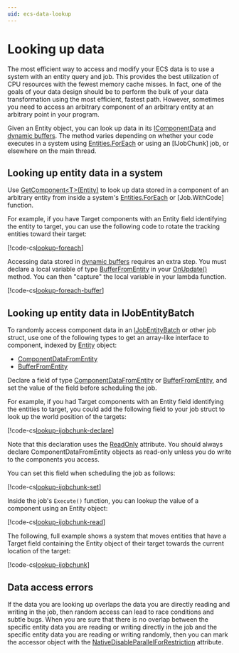 ```yaml
---
uid: ecs-data-lookup
---
```


# Looking up data

The most efficient way to access and modify your ECS data is to use a system with an entity query and job. This provides the best utilization of CPU resources with the fewest memory cache misses. In fact, one of the goals of your data design should be to perform the bulk of your data transformation using the most efficient, fastest path. However, sometimes you need to access an arbitrary component of an arbitrary entity at an arbitrary point in your program.

Given an Entity object, you can look up data in its [IComponentData] and [dynamic buffers]. The method varies depending on whether your code executes in a system using [Entities.ForEach] or using an [IJobChunk] job, or elsewhere on the main thread.

## Looking up entity data in a system

Use [GetComponent&lt;T&gt;(Entity)] to look up data stored in a component of an arbitrary entity from inside a system's [Entities.ForEach] or [Job.WithCode] function.

For example, if you have Target components with an Entity field identifying the entity to target, you can use the following code to rotate the tracking entities toward their target:

[!code-cs[lookup-foreach](../DocCodeSamples.Tests/LookupDataExamples.cs#lookup-foreach)]

Accessing data stored in [dynamic buffers] requires an extra step. You must declare a local variable of type [BufferFromEntity] in your [OnUpdate()] method. You can then "capture" the local variable in your lambda function. 

[!code-cs[lookup-foreach-buffer](../DocCodeSamples.Tests/LookupDataExamples.cs#lookup-foreach-buffer)]


## Looking up entity data in IJobEntityBatch

To randomly access component data in an [IJobEntityBatch] or other job struct, use one of the following types to get an array-like interface to component, indexed by [Entity] object:

* [ComponentDataFromEntity]
* [BufferFromEntity]

Declare a field of type [ComponentDataFromEntity] or [BufferFromEntity], and set the value of the field before scheduling the job.

For example, if you had Target components with an Entity field identifying the entities to target, you could add the following field to your job struct to look up the world position of the targets:

[!code-cs[lookup-ijobchunk-declare](../DocCodeSamples.Tests/LookupDataExamples.cs#lookup-ijobchunk-declare)]

Note that this declaration uses the [ReadOnly] attribute. You should always declare ComponentDataFromEntity<T> objects as read-only unless you do write to the components you access.
    
You can set this field when scheduling the job as follows:

[!code-cs[lookup-ijobchunk-set](../DocCodeSamples.Tests/LookupDataExamples.cs#lookup-ijobchunk-set)]

Inside the job's `Execute()` function, you can lookup the value of a component using an Entity object:

[!code-cs[lookup-ijobchunk-read](../DocCodeSamples.Tests/LookupDataExamples.cs#lookup-ijobchunk-read)]
  
 The following, full example shows a system that moves entities that have a Target field containing the Entity object of their target towards the current location of the target:
 
[!code-cs[lookup-ijobchunk](../DocCodeSamples.Tests/LookupDataExamples.cs#lookup-ijobchunk)]

## Data access errors

If the data you are looking up overlaps the data you are directly reading and writing in the job, then random access can lead to race conditions and subtle bugs. When you are sure that there is no overlap between the specific entity data you are reading or writing directly in the job and the specific entity data you are reading or writing randomly, then you can mark the accessor object with the [NativeDisableParallelForRestriction] attribute. 

[dynamic buffers]: xref:ecs-dynamic-buffers
[GetComponent&lt;T&gt;(Entity)]: xref:Unity.Entities.SystemBase.GetComponent``1(Unity.Entities.Entity)
[Entity]: xref:Unity.Entities.Entity
[ComponentDataFromEntity]: xref:Unity.Entities.ComponentDataFromEntity`1
[BufferFromEntity]: xref:Unity.Entities.BufferFromEntity`1 
[Why ECS]: http://www.example.com#need-to-add-this-page
[IComponentData]: xref:ecs-component-data
[dynamic buffers]: xref:ecs-dynamic-buffers
[Entities.ForEach]: xref:Unity.Entities.SystemBase.Entities
[OnUpdate()]: xref:Unity.Entities.SystemBase.OnUpdate*
[IJobEntityBatch]: xref:Unity.Entities.IJobEntityBatch
[ReadOnly]: https://docs.unity3d.com/ScriptReference/Unity.Collections.ReadOnlyAttribute.html
[NativeDisableParallelForRestriction]: https://docs.unity3d.com/ScriptReference/Unity.Collections.NativeDisableParallelForRestrictionAttribute.html